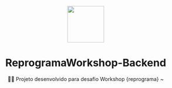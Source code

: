 <div align="center">
  <img height="100em" src="https://reprograma.com.br/curriculos/turma5/assets/img/logo-reprograma.png"/>
</>
  
# ReprogramaWorkshop-Backend
🏳️‍🌈  Projeto desenvolvido para desafio Workshop {reprograma} ~
